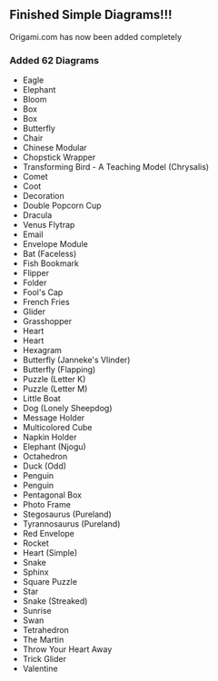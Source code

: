 ## Finished Simple Diagrams!!!
Origami.com has now been added completely

### Added 62 Diagrams
- Eagle
- Elephant
- Bloom
- Box
- Box
- Butterfly
- Chair
- Chinese Modular
- Chopstick Wrapper
- Transforming Bird - A Teaching Model (Chrysalis)
- Comet
- Coot
- Decoration
- Double Popcorn Cup
- Dracula
- Venus Flytrap
- Email
- Envelope Module
- Bat (Faceless)
- Fish Bookmark
- Flipper
- Folder
- Fool's Cap
- French Fries
- Glider
- Grasshopper
- Heart
- Heart
- Hexagram
- Butterfly (Janneke's Vlinder)
- Butterfly (Flapping)
- Puzzle (Letter K)
- Puzzle (Letter M)
- Little Boat
- Dog (Lonely Sheepdog)
- Message Holder
- Multicolored Cube
- Napkin Holder
- Elephant (Njogu)
- Octahedron
- Duck (Odd)
- Penguin
- Penguin
- Pentagonal Box
- Photo Frame
- Stegosaurus (Pureland)
- Tyrannosaurus (Pureland)
- Red Envelope
- Rocket
- Heart (Simple)
- Snake
- Sphinx
- Square Puzzle
- Star
- Snake (Streaked)
- Sunrise
- Swan
- Tetrahedron
- The Martin
- Throw Your Heart Away
- Trick Glider
- Valentine